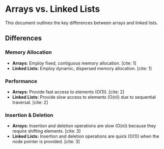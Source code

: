 # Arrays vs. Linked Lists

This document outlines the key differences between arrays and linked lists.

## Differences

### Memory Allocation

* **Arrays:** Employ fixed, contiguous memory allocation. [cite: 1]
* **Linked Lists:** Employ dynamic, dispersed memory allocation. [cite: 1]

### Performance

* **Arrays:** Provide fast access to elements (O(1)). [cite: 2]
* **Linked Lists:** Provide slow access to elements (O(n)) due to sequential traversal. [cite: 2]

### Insertion & Deletion

* **Arrays:** Insertion and deletion operations are slow (O(n)) because they require shifting elements. [cite: 3]
* **Linked Lists:** Insertion and deletion operations are quick (O(1)) when the node pointer is provided. [cite: 3]

